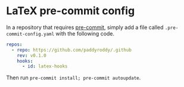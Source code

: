 # LaTeX pre-commit config

In a repository that requires [pre-commit](https://pre-commit.com), simply add a
file called `.pre-commit-config.yaml` with the following code.

```yaml
repos:
  - repo: https://github.com/paddyroddy/.github
    rev: v0.1.0
    hooks:
      - id: latex-hooks
```

Then run `pre-commit install; pre-commit autoupdate`.

